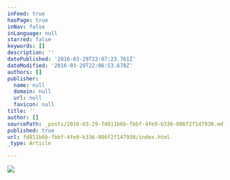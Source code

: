 ```yaml
---
inFeed: true
hasPage: true
inNav: false
inLanguage: null
starred: false
keywords: []
description: ''
datePublished: '2016-03-29T22:07:23.761Z'
dateModified: '2016-03-29T22:06:53.678Z'
authors: []
publisher:
  name: null
  domain: null
  url: null
  favicon: null
title: ''
author: []
sourcePath: _posts/2016-03-29-fd811b6b-fbbf-4fe9-b336-086f2f147930.md
published: true
url: fd811b6b-fbbf-4fe9-b336-086f2f147930/index.html
_type: Article

---
```

![](https://the-grid-user-content.s3-us-west-2.amazonaws.com/32327cd6-6ea6-494e-892f-55be7a70d044.jpg)